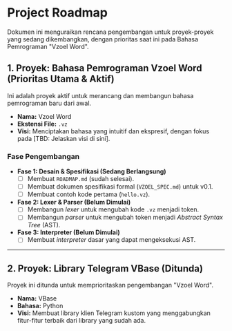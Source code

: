# Project Roadmap

Dokumen ini menguraikan rencana pengembangan untuk proyek-proyek yang sedang dikembangkan, dengan prioritas saat ini pada Bahasa Pemrograman "Vzoel Word".

## 1. Proyek: Bahasa Pemrograman Vzoel Word (Prioritas Utama & Aktif)

Ini adalah proyek aktif untuk merancang dan membangun bahasa pemrograman baru dari awal.

*   **Nama:** Vzoel Word
*   **Ekstensi File:** `.vz`
*   **Visi:** Menciptakan bahasa yang intuitif dan ekspresif, dengan fokus pada [TBD: Jelaskan visi di sini].

### Fase Pengembangan

*   **Fase 1: Desain & Spesifikasi (Sedang Berlangsung)**
    *   [ ] Membuat `ROADMAP.md` (sudah selesai).
    *   [ ] Membuat dokumen spesifikasi formal (`VZOEL_SPEC.md`) untuk v0.1.
    *   [ ] Membuat contoh kode pertama (`hello.vz`).

*   **Fase 2: Lexer & Parser (Belum Dimulai)**
    *   [ ] Membangun *lexer* untuk mengubah kode `.vz` menjadi token.
    *   [ ] Membangun *parser* untuk mengubah token menjadi *Abstract Syntax Tree* (AST).

*   **Fase 3: Interpreter (Belum Dimulai)**
    *   [ ] Membuat *interpreter* dasar yang dapat mengeksekusi AST.

---

## 2. Proyek: Library Telegram VBase (Ditunda)

Proyek ini ditunda untuk memprioritaskan pengembangan "Vzoel Word".

*   **Nama:** VBase
*   **Bahasa:** Python
*   **Visi:** Membuat library klien Telegram kustom yang menggabungkan fitur-fitur terbaik dari library yang sudah ada.
